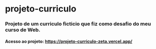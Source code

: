 # projeto-curriculo
### Projeto de um curriculo ficticio que fiz como desafio do meu curso de Web.
#### Acesso ao projeto: https://projeto-curriculo-zeta.vercel.app/
